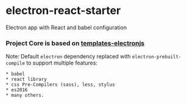 # electron-react-starter
Electron app with React and babel configuration

### Project Core is based on [templates-electronjs](https://github.com/fahidnasir/templates-electronjs)

Note: Default `electron` dependency replaced with `electron-prebuilt-compile` to support multiple features:

	* babel
	* react library
	* css Pre-Compilers (sass), less, stylus
	* es2016
	* many others.
